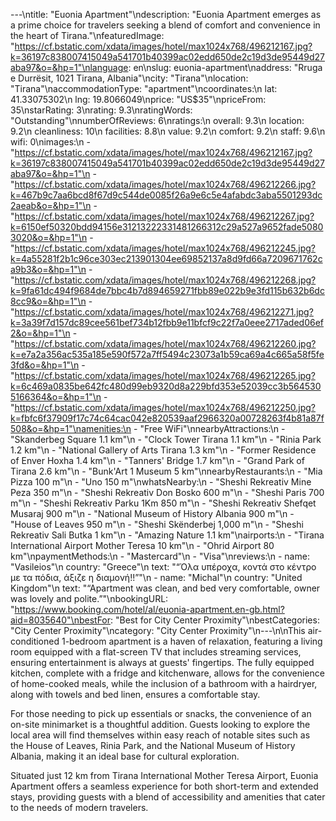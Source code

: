 ---\ntitle: "Euonia Apartment"\ndescription: "Euonia Apartment emerges as a prime choice for travelers seeking a blend of comfort and convenience in the heart of Tirana."\nfeaturedImage: "https://cf.bstatic.com/xdata/images/hotel/max1024x768/496212167.jpg?k=36197c838007415049a541701b40399ac02edd650de2c19d3de95449d27aba97&o=&hp=1"\nlanguage: en\nslug: euonia-apartment\naddress: "Rruga e Durrësit, 1021 Tirana, Albania"\ncity: "Tirana"\nlocation: "Tirana"\naccommodationType: "apartment"\ncoordinates:\n  lat: 41.33075302\n  lng: 19.8066049\nprice: "US$35"\npriceFrom: 35\nstarRating: 3\nrating: 9.3\nratingWords: "Outstanding"\nnumberOfReviews: 6\nratings:\n  overall: 9.3\n  location: 9.2\n  cleanliness: 10\n  facilities: 8.8\n  value: 9.2\n  comfort: 9.2\n  staff: 9.6\n  wifi: 0\nimages:\n  - "https://cf.bstatic.com/xdata/images/hotel/max1024x768/496212167.jpg?k=36197c838007415049a541701b40399ac02edd650de2c19d3de95449d27aba97&o=&hp=1"\n  - "https://cf.bstatic.com/xdata/images/hotel/max1024x768/496212266.jpg?k=467b9c7aa6bcd8f67d9c544de0085f26a9e6c5e4afabdc3aba5501293dc2aeab&o=&hp=1"\n  - "https://cf.bstatic.com/xdata/images/hotel/max1024x768/496212267.jpg?k=6150ef50320bdd94156e31213222331481266312c29a527a9652fade50803020&o=&hp=1"\n  - "https://cf.bstatic.com/xdata/images/hotel/max1024x768/496212245.jpg?k=4a55281f2b1c96ce303ec213901304ee69852137a8d9fd66a7209671762ca9b3&o=&hp=1"\n  - "https://cf.bstatic.com/xdata/images/hotel/max1024x768/496212268.jpg?k=9fa61dc494f9684de7bbc4b7d894659271fbb89e022b9e3fd115b632b6dc8cc9&o=&hp=1"\n  - "https://cf.bstatic.com/xdata/images/hotel/max1024x768/496212271.jpg?k=3a39f7d157dc89cee561bef734b12fbb9e11bfcf9c22f7a0eee2717aded06ef2&o=&hp=1"\n  - "https://cf.bstatic.com/xdata/images/hotel/max1024x768/496212260.jpg?k=e7a2a356ac535a185e590f572a7ff5494c23073a1b59ca69a4c665a58f5fe3fd&o=&hp=1"\n  - "https://cf.bstatic.com/xdata/images/hotel/max1024x768/496212265.jpg?k=6c469a0835be642fc480d99eb9320d8a229bfd353e52039cc3b5645305166364&o=&hp=1"\n  - "https://cf.bstatic.com/xdata/images/hotel/max1024x768/496212250.jpg?k=fbfc6f37909f17c74c64cac042e820539aaf2966320a00728263f4b81a87f508&o=&hp=1"\namenities:\n  - "Free WiFi"\nnearbyAttractions:\n  - "Skanderbeg Square 1.1 km"\n  - "Clock Tower Tirana 1.1 km"\n  - "Rinia Park 1.2 km"\n  - "National Gallery of Arts Tirana 1.3 km"\n  - "Former Residence of Enver Hoxha 1.4 km"\n  - "Tanners' Bridge 1.7 km"\n  - "Grand Park of Tirana 2.6 km"\n  - "Bunk'Art 1 Museum 5 km"\nnearbyRestaurants:\n  - "Mia Pizza 100 m"\n  - "Uno 150 m"\nwhatsNearby:\n  - "Sheshi Rekreativ Mine Peza 350 m"\n  - "Sheshi Rekreativ Don Bosko 600 m"\n  - "Sheshi Paris 700 m"\n  - "Sheshi Rekreativ Parku 1Km 850 m"\n  - "Sheshi Rekreativ Shefqet Musaraj 900 m"\n  - "National Museum of History Albania 900 m"\n  - "House of Leaves 950 m"\n  - "Sheshi Skënderbej 1,000 m"\n  - "Sheshi Rekreativ Sali Butka 1 km"\n  - "Amazing Nature 1.1 km"\nairports:\n  - "Tirana International Airport Mother Teresa 10 km"\n  - "Ohrid Airport 80 km"\npaymentMethods:\n  - "Mastercard"\n  - "Visa"\nreviews:\n  - name: "Vasileios"\n    country: "Greece"\n    text: "“Όλα υπέροχα, κοντά στο κέντρο με τα πόδια, άξιζε η διαμονή!!”"\n  - name: "Michal"\n    country: "United Kingdom"\n    text: "“Apartment was clean, and bed very comfortable, owner was lovely and polite.”"\nbookingURL: "https://www.booking.com/hotel/al/euonia-apartment.en-gb.html?aid=8035640"\nbestFor: "Best for City Center Proximity"\nbestCategories: "City Center Proximity"\ncategory: "City Center Proximity"\n---\n\nThis air-conditioned 1-bedroom apartment is a haven of relaxation, featuring a living room equipped with a flat-screen TV that includes streaming services, ensuring entertainment is always at guests' fingertips. The fully equipped kitchen, complete with a fridge and kitchenware, allows for the convenience of home-cooked meals, while the inclusion of a bathroom with a hairdryer, along with towels and bed linen, ensures a comfortable stay.

For those needing to pick up essentials or snacks, the convenience of an on-site minimarket is a thoughtful addition. Guests looking to explore the local area will find themselves within easy reach of notable sites such as the House of Leaves, Rinia Park, and the National Museum of History Albania, making it an ideal base for cultural exploration.

Situated just 12 km from Tirana International Mother Teresa Airport, Euonia Apartment offers a seamless experience for both short-term and extended stays, providing guests with a blend of accessibility and amenities that cater to the needs of modern travelers.
